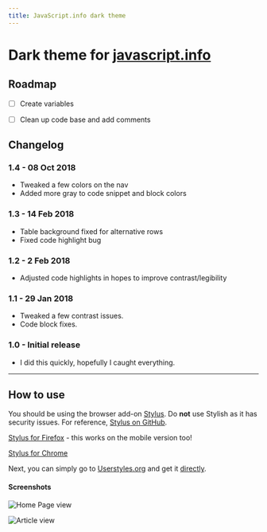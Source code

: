 ```yaml
---
title: JavaScript.info dark theme
---
```


# Dark theme for [javascript.info](http://javascript.info)

## Roadmap

- [ ] Create variables
- [ ] Clean up code base and add comments


## Changelog

### **1.4 - 08 Oct 2018**

- Tweaked a few colors on the nav
- Added more gray to code snippet and block colors


### **1.3 - 14 Feb 2018**

- Table background fixed for alternative rows
- Fixed code highlight bug


### **1.2 - 2 Feb 2018**

- Adjusted code highlights in hopes to improve contrast/legibility


### **1.1 - 29 Jan 2018**

- Tweaked a few contrast issues.
- Code block fixes.


### **1.0 - Initial release**

- I did this quickly, hopefully I caught everything.

---

## How to use

You should be using the browser add-on [Stylus](https://add0n.com/stylus.html). Do **not** use Stylish as it has security issues. For reference, [Stylus on GitHub](https://github.com/openstyles/stylus).

[Stylus for Firefox](https://addons.mozilla.org/en-US/firefox/addon/styl-us/) - this works on the mobile version too!

[Stylus for Chrome](https://chrome.google.com/webstore/detail/stylus/clngdbkpkpeebahjckkjfobafhncgmne?hl=en)

Next, you can simply go to [Userstyles.org](https://userstyles.org/styles/164524/the-colorado-sun-dark-theme) and get it [directly](https://userstyles.org/styles/164524/the-colorado-sun-dark-theme).

#### Screenshots

![Home Page view](https://github.com/obscuredetour/javascript-info-dark/raw/master/ss-homepage.jpg)

![Article view](https://github.com/obscuredetour/javascript-info-dark/raw/master/ss-js-functions.jpg)